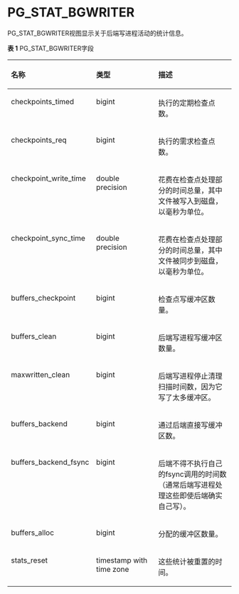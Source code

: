 # PG\_STAT\_BGWRITER

PG\_STAT\_BGWRITER视图显示关于后端写进程活动的统计信息。

**表 1**  PG\_STAT\_BGWRITER字段

<a name="zh-cn_topic_0283136756_zh-cn_topic_0237122444_zh-cn_topic_0059778449_t619e098606e94d85b5669a11fe06fdb9"></a>
<table><thead align="left"><tr id="zh-cn_topic_0283136756_zh-cn_topic_0237122444_zh-cn_topic_0059778449_r690b708ab86e48289c9bebea0e01b399"><th class="cellrowborder" valign="top" width="25.85%" id="mcps1.2.4.1.1"><p id="zh-cn_topic_0283136756_zh-cn_topic_0237122444_zh-cn_topic_0059778449_ae7560c81317c4d12b4a63d110c05c164"><a name="zh-cn_topic_0283136756_zh-cn_topic_0237122444_zh-cn_topic_0059778449_ae7560c81317c4d12b4a63d110c05c164"></a><a name="zh-cn_topic_0283136756_zh-cn_topic_0237122444_zh-cn_topic_0059778449_ae7560c81317c4d12b4a63d110c05c164"></a>名称</p>
</th>
<th class="cellrowborder" valign="top" width="31.11%" id="mcps1.2.4.1.2"><p id="zh-cn_topic_0283136756_zh-cn_topic_0237122444_zh-cn_topic_0059778449_a4b5ec0e739e240588831daa0c522f7ca"><a name="zh-cn_topic_0283136756_zh-cn_topic_0237122444_zh-cn_topic_0059778449_a4b5ec0e739e240588831daa0c522f7ca"></a><a name="zh-cn_topic_0283136756_zh-cn_topic_0237122444_zh-cn_topic_0059778449_a4b5ec0e739e240588831daa0c522f7ca"></a>类型</p>
</th>
<th class="cellrowborder" valign="top" width="43.04%" id="mcps1.2.4.1.3"><p id="zh-cn_topic_0283136756_zh-cn_topic_0237122444_zh-cn_topic_0059778449_a7694fc47368d4833961d3dc31e2a1601"><a name="zh-cn_topic_0283136756_zh-cn_topic_0237122444_zh-cn_topic_0059778449_a7694fc47368d4833961d3dc31e2a1601"></a><a name="zh-cn_topic_0283136756_zh-cn_topic_0237122444_zh-cn_topic_0059778449_a7694fc47368d4833961d3dc31e2a1601"></a>描述</p>
</th>
</tr>
</thead>
<tbody><tr id="zh-cn_topic_0283136756_zh-cn_topic_0237122444_zh-cn_topic_0059778449_ra61693c8b3914a3c9843fdc34db04156"><td class="cellrowborder" valign="top" width="25.85%" headers="mcps1.2.4.1.1 "><p id="zh-cn_topic_0283136756_zh-cn_topic_0237122444_zh-cn_topic_0059778449_ac6a62cf0724c4372ab22463861d9a9e3"><a name="zh-cn_topic_0283136756_zh-cn_topic_0237122444_zh-cn_topic_0059778449_ac6a62cf0724c4372ab22463861d9a9e3"></a><a name="zh-cn_topic_0283136756_zh-cn_topic_0237122444_zh-cn_topic_0059778449_ac6a62cf0724c4372ab22463861d9a9e3"></a>checkpoints_timed</p>
</td>
<td class="cellrowborder" valign="top" width="31.11%" headers="mcps1.2.4.1.2 "><p id="zh-cn_topic_0283136756_zh-cn_topic_0237122444_zh-cn_topic_0059778449_aff2ab70421ec4abbb8b6b5f817559682"><a name="zh-cn_topic_0283136756_zh-cn_topic_0237122444_zh-cn_topic_0059778449_aff2ab70421ec4abbb8b6b5f817559682"></a><a name="zh-cn_topic_0283136756_zh-cn_topic_0237122444_zh-cn_topic_0059778449_aff2ab70421ec4abbb8b6b5f817559682"></a>bigint</p>
</td>
<td class="cellrowborder" valign="top" width="43.04%" headers="mcps1.2.4.1.3 "><p id="zh-cn_topic_0283136756_zh-cn_topic_0237122444_zh-cn_topic_0059778449_a35ba07f50e6a4d46b693d450067f6add"><a name="zh-cn_topic_0283136756_zh-cn_topic_0237122444_zh-cn_topic_0059778449_a35ba07f50e6a4d46b693d450067f6add"></a><a name="zh-cn_topic_0283136756_zh-cn_topic_0237122444_zh-cn_topic_0059778449_a35ba07f50e6a4d46b693d450067f6add"></a>执行的定期检查点数。</p>
</td>
</tr>
<tr id="zh-cn_topic_0283136756_zh-cn_topic_0237122444_zh-cn_topic_0059778449_rb9747653fdaa4e15a305be973b4cc797"><td class="cellrowborder" valign="top" width="25.85%" headers="mcps1.2.4.1.1 "><p id="zh-cn_topic_0283136756_zh-cn_topic_0237122444_zh-cn_topic_0059778449_a9aaae822ec2a4cf2bb1a83f2901b0604"><a name="zh-cn_topic_0283136756_zh-cn_topic_0237122444_zh-cn_topic_0059778449_a9aaae822ec2a4cf2bb1a83f2901b0604"></a><a name="zh-cn_topic_0283136756_zh-cn_topic_0237122444_zh-cn_topic_0059778449_a9aaae822ec2a4cf2bb1a83f2901b0604"></a>checkpoints_req</p>
</td>
<td class="cellrowborder" valign="top" width="31.11%" headers="mcps1.2.4.1.2 "><p id="zh-cn_topic_0283136756_zh-cn_topic_0237122444_zh-cn_topic_0059778449_af998d36f8593418296b135af111d34c9"><a name="zh-cn_topic_0283136756_zh-cn_topic_0237122444_zh-cn_topic_0059778449_af998d36f8593418296b135af111d34c9"></a><a name="zh-cn_topic_0283136756_zh-cn_topic_0237122444_zh-cn_topic_0059778449_af998d36f8593418296b135af111d34c9"></a>bigint</p>
</td>
<td class="cellrowborder" valign="top" width="43.04%" headers="mcps1.2.4.1.3 "><p id="zh-cn_topic_0283136756_zh-cn_topic_0237122444_zh-cn_topic_0059778449_a8a8df2bc1b5f421db264ef7d94452d08"><a name="zh-cn_topic_0283136756_zh-cn_topic_0237122444_zh-cn_topic_0059778449_a8a8df2bc1b5f421db264ef7d94452d08"></a><a name="zh-cn_topic_0283136756_zh-cn_topic_0237122444_zh-cn_topic_0059778449_a8a8df2bc1b5f421db264ef7d94452d08"></a>执行的需求检查点数。</p>
</td>
</tr>
<tr id="zh-cn_topic_0283136756_zh-cn_topic_0237122444_zh-cn_topic_0059778449_r778a08f9f7ba42879a53bea005cd59e9"><td class="cellrowborder" valign="top" width="25.85%" headers="mcps1.2.4.1.1 "><p id="zh-cn_topic_0283136756_zh-cn_topic_0237122444_zh-cn_topic_0059778449_a3b071081fc3a49d1922376be184e3dd5"><a name="zh-cn_topic_0283136756_zh-cn_topic_0237122444_zh-cn_topic_0059778449_a3b071081fc3a49d1922376be184e3dd5"></a><a name="zh-cn_topic_0283136756_zh-cn_topic_0237122444_zh-cn_topic_0059778449_a3b071081fc3a49d1922376be184e3dd5"></a>checkpoint_write_time</p>
</td>
<td class="cellrowborder" valign="top" width="31.11%" headers="mcps1.2.4.1.2 "><p id="zh-cn_topic_0283136756_zh-cn_topic_0237122444_zh-cn_topic_0059778449_a04991186dfa3436e890bda8dc7e3b222"><a name="zh-cn_topic_0283136756_zh-cn_topic_0237122444_zh-cn_topic_0059778449_a04991186dfa3436e890bda8dc7e3b222"></a><a name="zh-cn_topic_0283136756_zh-cn_topic_0237122444_zh-cn_topic_0059778449_a04991186dfa3436e890bda8dc7e3b222"></a>double precision</p>
</td>
<td class="cellrowborder" valign="top" width="43.04%" headers="mcps1.2.4.1.3 "><p id="zh-cn_topic_0283136756_zh-cn_topic_0237122444_zh-cn_topic_0059778449_a751aef42b02c47adadeca136e0bb3a8a"><a name="zh-cn_topic_0283136756_zh-cn_topic_0237122444_zh-cn_topic_0059778449_a751aef42b02c47adadeca136e0bb3a8a"></a><a name="zh-cn_topic_0283136756_zh-cn_topic_0237122444_zh-cn_topic_0059778449_a751aef42b02c47adadeca136e0bb3a8a"></a>花费在检查点处理部分的时间总量，其中文件被写入到磁盘，以毫秒为单位。</p>
</td>
</tr>
<tr id="zh-cn_topic_0283136756_zh-cn_topic_0237122444_zh-cn_topic_0059778449_r19f886b2cec84afa877b5faae58c2368"><td class="cellrowborder" valign="top" width="25.85%" headers="mcps1.2.4.1.1 "><p id="zh-cn_topic_0283136756_zh-cn_topic_0237122444_zh-cn_topic_0059778449_ad510a9448a8140288c89f4e1e880d790"><a name="zh-cn_topic_0283136756_zh-cn_topic_0237122444_zh-cn_topic_0059778449_ad510a9448a8140288c89f4e1e880d790"></a><a name="zh-cn_topic_0283136756_zh-cn_topic_0237122444_zh-cn_topic_0059778449_ad510a9448a8140288c89f4e1e880d790"></a>checkpoint_sync_time</p>
</td>
<td class="cellrowborder" valign="top" width="31.11%" headers="mcps1.2.4.1.2 "><p id="zh-cn_topic_0283136756_zh-cn_topic_0237122444_zh-cn_topic_0059778449_a253bae77a1874ec3909379165c5d3e47"><a name="zh-cn_topic_0283136756_zh-cn_topic_0237122444_zh-cn_topic_0059778449_a253bae77a1874ec3909379165c5d3e47"></a><a name="zh-cn_topic_0283136756_zh-cn_topic_0237122444_zh-cn_topic_0059778449_a253bae77a1874ec3909379165c5d3e47"></a>double precision</p>
</td>
<td class="cellrowborder" valign="top" width="43.04%" headers="mcps1.2.4.1.3 "><p id="zh-cn_topic_0283136756_zh-cn_topic_0237122444_zh-cn_topic_0059778449_ad323ccc6058b4c29a8e586ecaf58117e"><a name="zh-cn_topic_0283136756_zh-cn_topic_0237122444_zh-cn_topic_0059778449_ad323ccc6058b4c29a8e586ecaf58117e"></a><a name="zh-cn_topic_0283136756_zh-cn_topic_0237122444_zh-cn_topic_0059778449_ad323ccc6058b4c29a8e586ecaf58117e"></a>花费在检查点处理部分的时间总量，其中文件被同步到磁盘，以毫秒为单位。</p>
</td>
</tr>
<tr id="zh-cn_topic_0283136756_zh-cn_topic_0237122444_zh-cn_topic_0059778449_reee03f19789f47eca1a3dc85e3031c00"><td class="cellrowborder" valign="top" width="25.85%" headers="mcps1.2.4.1.1 "><p id="zh-cn_topic_0283136756_zh-cn_topic_0237122444_zh-cn_topic_0059778449_ac1f10f5475d444cc8bb607f5d1cf8f74"><a name="zh-cn_topic_0283136756_zh-cn_topic_0237122444_zh-cn_topic_0059778449_ac1f10f5475d444cc8bb607f5d1cf8f74"></a><a name="zh-cn_topic_0283136756_zh-cn_topic_0237122444_zh-cn_topic_0059778449_ac1f10f5475d444cc8bb607f5d1cf8f74"></a>buffers_checkpoint</p>
</td>
<td class="cellrowborder" valign="top" width="31.11%" headers="mcps1.2.4.1.2 "><p id="zh-cn_topic_0283136756_zh-cn_topic_0237122444_zh-cn_topic_0059778449_a9182983e34d74a8ba6a718d57af05f6b"><a name="zh-cn_topic_0283136756_zh-cn_topic_0237122444_zh-cn_topic_0059778449_a9182983e34d74a8ba6a718d57af05f6b"></a><a name="zh-cn_topic_0283136756_zh-cn_topic_0237122444_zh-cn_topic_0059778449_a9182983e34d74a8ba6a718d57af05f6b"></a>bigint</p>
</td>
<td class="cellrowborder" valign="top" width="43.04%" headers="mcps1.2.4.1.3 "><p id="zh-cn_topic_0283136756_zh-cn_topic_0237122444_zh-cn_topic_0059778449_a3c13112e9e1143a6ba87ad2d79e9a100"><a name="zh-cn_topic_0283136756_zh-cn_topic_0237122444_zh-cn_topic_0059778449_a3c13112e9e1143a6ba87ad2d79e9a100"></a><a name="zh-cn_topic_0283136756_zh-cn_topic_0237122444_zh-cn_topic_0059778449_a3c13112e9e1143a6ba87ad2d79e9a100"></a>检查点写缓冲区数量。</p>
</td>
</tr>
<tr id="zh-cn_topic_0283136756_zh-cn_topic_0237122444_zh-cn_topic_0059778449_r9d50dadc6fb74dcfb8cf831486bbe323"><td class="cellrowborder" valign="top" width="25.85%" headers="mcps1.2.4.1.1 "><p id="zh-cn_topic_0283136756_zh-cn_topic_0237122444_zh-cn_topic_0059778449_a642457fe020e4d00bfa36c935158a027"><a name="zh-cn_topic_0283136756_zh-cn_topic_0237122444_zh-cn_topic_0059778449_a642457fe020e4d00bfa36c935158a027"></a><a name="zh-cn_topic_0283136756_zh-cn_topic_0237122444_zh-cn_topic_0059778449_a642457fe020e4d00bfa36c935158a027"></a>buffers_clean</p>
</td>
<td class="cellrowborder" valign="top" width="31.11%" headers="mcps1.2.4.1.2 "><p id="zh-cn_topic_0283136756_zh-cn_topic_0237122444_zh-cn_topic_0059778449_a4f3cb4299b7641b1a51cce69022eef90"><a name="zh-cn_topic_0283136756_zh-cn_topic_0237122444_zh-cn_topic_0059778449_a4f3cb4299b7641b1a51cce69022eef90"></a><a name="zh-cn_topic_0283136756_zh-cn_topic_0237122444_zh-cn_topic_0059778449_a4f3cb4299b7641b1a51cce69022eef90"></a>bigint</p>
</td>
<td class="cellrowborder" valign="top" width="43.04%" headers="mcps1.2.4.1.3 "><p id="zh-cn_topic_0283136756_zh-cn_topic_0237122444_zh-cn_topic_0059778449_a04945cce3ca1458f89e17618ce3ac5de"><a name="zh-cn_topic_0283136756_zh-cn_topic_0237122444_zh-cn_topic_0059778449_a04945cce3ca1458f89e17618ce3ac5de"></a><a name="zh-cn_topic_0283136756_zh-cn_topic_0237122444_zh-cn_topic_0059778449_a04945cce3ca1458f89e17618ce3ac5de"></a>后端写进程写缓冲区数量。</p>
</td>
</tr>
<tr id="zh-cn_topic_0283136756_zh-cn_topic_0237122444_zh-cn_topic_0059778449_r2eb5cfe637844b2d8bf62b6901058e56"><td class="cellrowborder" valign="top" width="25.85%" headers="mcps1.2.4.1.1 "><p id="zh-cn_topic_0283136756_zh-cn_topic_0237122444_zh-cn_topic_0059778449_a5ccff5d13b944708900ce53b04a7d523"><a name="zh-cn_topic_0283136756_zh-cn_topic_0237122444_zh-cn_topic_0059778449_a5ccff5d13b944708900ce53b04a7d523"></a><a name="zh-cn_topic_0283136756_zh-cn_topic_0237122444_zh-cn_topic_0059778449_a5ccff5d13b944708900ce53b04a7d523"></a>maxwritten_clean</p>
</td>
<td class="cellrowborder" valign="top" width="31.11%" headers="mcps1.2.4.1.2 "><p id="zh-cn_topic_0283136756_zh-cn_topic_0237122444_zh-cn_topic_0059778449_aa3534794416b45dfa532681e7753ec80"><a name="zh-cn_topic_0283136756_zh-cn_topic_0237122444_zh-cn_topic_0059778449_aa3534794416b45dfa532681e7753ec80"></a><a name="zh-cn_topic_0283136756_zh-cn_topic_0237122444_zh-cn_topic_0059778449_aa3534794416b45dfa532681e7753ec80"></a>bigint</p>
</td>
<td class="cellrowborder" valign="top" width="43.04%" headers="mcps1.2.4.1.3 "><p id="zh-cn_topic_0283136756_zh-cn_topic_0237122444_zh-cn_topic_0059778449_a1b13eabfd6764d199feae40329c0c341"><a name="zh-cn_topic_0283136756_zh-cn_topic_0237122444_zh-cn_topic_0059778449_a1b13eabfd6764d199feae40329c0c341"></a><a name="zh-cn_topic_0283136756_zh-cn_topic_0237122444_zh-cn_topic_0059778449_a1b13eabfd6764d199feae40329c0c341"></a>后端写进程停止清理扫描时间数，因为它写了太多缓冲区。</p>
</td>
</tr>
<tr id="zh-cn_topic_0283136756_zh-cn_topic_0237122444_zh-cn_topic_0059778449_re20e1543f3a74c6e92ce749ad5a4e2d8"><td class="cellrowborder" valign="top" width="25.85%" headers="mcps1.2.4.1.1 "><p id="zh-cn_topic_0283136756_zh-cn_topic_0237122444_zh-cn_topic_0059778449_a8d1217f0a04149da823fcb0bd181769c"><a name="zh-cn_topic_0283136756_zh-cn_topic_0237122444_zh-cn_topic_0059778449_a8d1217f0a04149da823fcb0bd181769c"></a><a name="zh-cn_topic_0283136756_zh-cn_topic_0237122444_zh-cn_topic_0059778449_a8d1217f0a04149da823fcb0bd181769c"></a>buffers_backend</p>
</td>
<td class="cellrowborder" valign="top" width="31.11%" headers="mcps1.2.4.1.2 "><p id="zh-cn_topic_0283136756_zh-cn_topic_0237122444_zh-cn_topic_0059778449_af2c8bf67f1db4d7c9085e74ae0a50e13"><a name="zh-cn_topic_0283136756_zh-cn_topic_0237122444_zh-cn_topic_0059778449_af2c8bf67f1db4d7c9085e74ae0a50e13"></a><a name="zh-cn_topic_0283136756_zh-cn_topic_0237122444_zh-cn_topic_0059778449_af2c8bf67f1db4d7c9085e74ae0a50e13"></a>bigint</p>
</td>
<td class="cellrowborder" valign="top" width="43.04%" headers="mcps1.2.4.1.3 "><p id="zh-cn_topic_0283136756_zh-cn_topic_0237122444_zh-cn_topic_0059778449_aa08b4e3b70804f47b47dacd2fc959428"><a name="zh-cn_topic_0283136756_zh-cn_topic_0237122444_zh-cn_topic_0059778449_aa08b4e3b70804f47b47dacd2fc959428"></a><a name="zh-cn_topic_0283136756_zh-cn_topic_0237122444_zh-cn_topic_0059778449_aa08b4e3b70804f47b47dacd2fc959428"></a>通过后端直接写缓冲区数。</p>
</td>
</tr>
<tr id="zh-cn_topic_0283136756_zh-cn_topic_0237122444_zh-cn_topic_0059778449_r9f5842aa9eab45669c1bddcac6055040"><td class="cellrowborder" valign="top" width="25.85%" headers="mcps1.2.4.1.1 "><p id="zh-cn_topic_0283136756_zh-cn_topic_0237122444_zh-cn_topic_0059778449_a8efd215ea0c44041a41ff31ef27dd0bf"><a name="zh-cn_topic_0283136756_zh-cn_topic_0237122444_zh-cn_topic_0059778449_a8efd215ea0c44041a41ff31ef27dd0bf"></a><a name="zh-cn_topic_0283136756_zh-cn_topic_0237122444_zh-cn_topic_0059778449_a8efd215ea0c44041a41ff31ef27dd0bf"></a>buffers_backend_fsync</p>
</td>
<td class="cellrowborder" valign="top" width="31.11%" headers="mcps1.2.4.1.2 "><p id="zh-cn_topic_0283136756_zh-cn_topic_0237122444_zh-cn_topic_0059778449_a07c186bd1f1943489cee9b0c0cc9863c"><a name="zh-cn_topic_0283136756_zh-cn_topic_0237122444_zh-cn_topic_0059778449_a07c186bd1f1943489cee9b0c0cc9863c"></a><a name="zh-cn_topic_0283136756_zh-cn_topic_0237122444_zh-cn_topic_0059778449_a07c186bd1f1943489cee9b0c0cc9863c"></a>bigint</p>
</td>
<td class="cellrowborder" valign="top" width="43.04%" headers="mcps1.2.4.1.3 "><p id="zh-cn_topic_0283136756_zh-cn_topic_0237122444_zh-cn_topic_0059778449_a76f3f146e5f94535a562ce9ff2628c73"><a name="zh-cn_topic_0283136756_zh-cn_topic_0237122444_zh-cn_topic_0059778449_a76f3f146e5f94535a562ce9ff2628c73"></a><a name="zh-cn_topic_0283136756_zh-cn_topic_0237122444_zh-cn_topic_0059778449_a76f3f146e5f94535a562ce9ff2628c73"></a>后端不得不执行自己的fsync调用的时间数（通常后端写进程处理这些即使后端确实自己写）。</p>
</td>
</tr>
<tr id="zh-cn_topic_0283136756_zh-cn_topic_0237122444_zh-cn_topic_0059778449_rb37065bf6aed41119f3100c140f61754"><td class="cellrowborder" valign="top" width="25.85%" headers="mcps1.2.4.1.1 "><p id="zh-cn_topic_0283136756_zh-cn_topic_0237122444_zh-cn_topic_0059778449_adcc054c5c2f24ce8ba26ffd8095ddd9d"><a name="zh-cn_topic_0283136756_zh-cn_topic_0237122444_zh-cn_topic_0059778449_adcc054c5c2f24ce8ba26ffd8095ddd9d"></a><a name="zh-cn_topic_0283136756_zh-cn_topic_0237122444_zh-cn_topic_0059778449_adcc054c5c2f24ce8ba26ffd8095ddd9d"></a>buffers_alloc</p>
</td>
<td class="cellrowborder" valign="top" width="31.11%" headers="mcps1.2.4.1.2 "><p id="zh-cn_topic_0283136756_zh-cn_topic_0237122444_zh-cn_topic_0059778449_a05fa023371ca4598a2df39ed335e9515"><a name="zh-cn_topic_0283136756_zh-cn_topic_0237122444_zh-cn_topic_0059778449_a05fa023371ca4598a2df39ed335e9515"></a><a name="zh-cn_topic_0283136756_zh-cn_topic_0237122444_zh-cn_topic_0059778449_a05fa023371ca4598a2df39ed335e9515"></a>bigint</p>
</td>
<td class="cellrowborder" valign="top" width="43.04%" headers="mcps1.2.4.1.3 "><p id="zh-cn_topic_0283136756_zh-cn_topic_0237122444_zh-cn_topic_0059778449_afab3676f8f7243cfa05a8e2bf2a4116b"><a name="zh-cn_topic_0283136756_zh-cn_topic_0237122444_zh-cn_topic_0059778449_afab3676f8f7243cfa05a8e2bf2a4116b"></a><a name="zh-cn_topic_0283136756_zh-cn_topic_0237122444_zh-cn_topic_0059778449_afab3676f8f7243cfa05a8e2bf2a4116b"></a>分配的缓冲区数量。</p>
</td>
</tr>
<tr id="zh-cn_topic_0283136756_zh-cn_topic_0237122444_zh-cn_topic_0059778449_rf99b98922df04d858218c5d120f87f63"><td class="cellrowborder" valign="top" width="25.85%" headers="mcps1.2.4.1.1 "><p id="zh-cn_topic_0283136756_zh-cn_topic_0237122444_zh-cn_topic_0059778449_a7e6776d8838a457994bd7a35c887db79"><a name="zh-cn_topic_0283136756_zh-cn_topic_0237122444_zh-cn_topic_0059778449_a7e6776d8838a457994bd7a35c887db79"></a><a name="zh-cn_topic_0283136756_zh-cn_topic_0237122444_zh-cn_topic_0059778449_a7e6776d8838a457994bd7a35c887db79"></a>stats_reset</p>
</td>
<td class="cellrowborder" valign="top" width="31.11%" headers="mcps1.2.4.1.2 "><p id="zh-cn_topic_0283136756_zh-cn_topic_0237122444_zh-cn_topic_0059778449_a6454a15c6dac4a6980241cd41cb88f5b"><a name="zh-cn_topic_0283136756_zh-cn_topic_0237122444_zh-cn_topic_0059778449_a6454a15c6dac4a6980241cd41cb88f5b"></a><a name="zh-cn_topic_0283136756_zh-cn_topic_0237122444_zh-cn_topic_0059778449_a6454a15c6dac4a6980241cd41cb88f5b"></a>timestamp with time zone</p>
</td>
<td class="cellrowborder" valign="top" width="43.04%" headers="mcps1.2.4.1.3 "><p id="zh-cn_topic_0283136756_zh-cn_topic_0237122444_zh-cn_topic_0059778449_a45c17fa5f40e4ef79890cf3fba482ab4"><a name="zh-cn_topic_0283136756_zh-cn_topic_0237122444_zh-cn_topic_0059778449_a45c17fa5f40e4ef79890cf3fba482ab4"></a><a name="zh-cn_topic_0283136756_zh-cn_topic_0237122444_zh-cn_topic_0059778449_a45c17fa5f40e4ef79890cf3fba482ab4"></a>这些统计被重置的时间。</p>
</td>
</tr>
</tbody>
</table>
